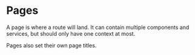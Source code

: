 # Pages

A page is where a route will land. It can contain multiple components and services, but should only have one context at most.

Pages also set their own page titles.
